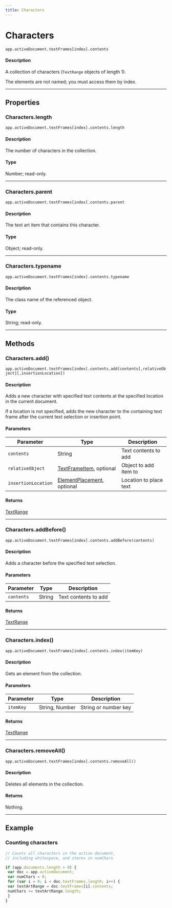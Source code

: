 ```yaml
---
title: Characters
---
```

# Characters

`app.activeDocument.textFrames[index].contents`

#### Description

A collection of characters (`TextRange` objects of length 1).

The elements are not named; you must access them by index.

---

## Properties

### Characters.length

`app.activeDocument.textFrames[index].contents.length`

#### Description

The number of characters in the collection.

#### Type

Number; read-only.

---

### Characters.parent

`app.activeDocument.textFrames[index].contents.parent`

#### Description

The text art item that contains this character.

#### Type

Object; read-only.

---

### Characters.typename

`app.activeDocument.textFrames[index].contents.typename`

#### Description

The class name of the referenced object.

#### Type

String; read-only.

---

## Methods

### Characters.add()

`app.activeDocument.textFrames[index].contents.add(contents[,relativeObject][,insertionLocation])`

#### Description

Adds a new character with specified text contents at the specified location in the current document.

If a location is not specified, adds the new character to the containing text frame after the current text selection or insertion point.

#### Parameters

| Parameter | Type | Description |
| --- | --- | --- |
| `contents` | String | Text contents to add |
| `relativeObject` | [TextFrameItem](.././TextFrameItem), optional | Object to add item to |
| `insertionLocation` | [ElementPlacement](../scripting-constants#elementplacement), optional | Location to place text |

#### Returns

[TextRange](.././TextRange)

---

### Characters.addBefore()

`app.activeDocument.textFrames[index].contents.addBefore(contents)`

#### Description

Adds a character before the specified text selection.

#### Parameters

| Parameter | Type | Description |
| --- | --- | --- |
| `contents` | String | Text contents to add |

#### Returns

[TextRange](.././TextRange)

---

### Characters.index()

`app.activeDocument.textFrames[index].contents.index(itemKey)`

#### Description

Gets an element from the collection.

#### Parameters

| Parameter | Type | Description |
| --- | --- | --- |
| `itemKey` | String, Number | String or number key |

#### Returns

[TextRange](.././TextRange)

---

### Characters.removeAll()

`app.activeDocument.textFrames[index].contents.removeAll()`

#### Description

Deletes all elements in the collection.

#### Returns

Nothing.

---

## Example

### Counting characters

```javascript
// Counts all characters in the active document,
// including whitespace, and stores in numChars

if (app.documents.length > 0) {
 var doc = app.activeDocument;
 var numChars = 0;
 for (var i = 0; i < doc.textFrames.length; i++) {
 var textArtRange = doc.textFrames[i].contents;
 numChars += textArtRange.length;
 }
}
```
